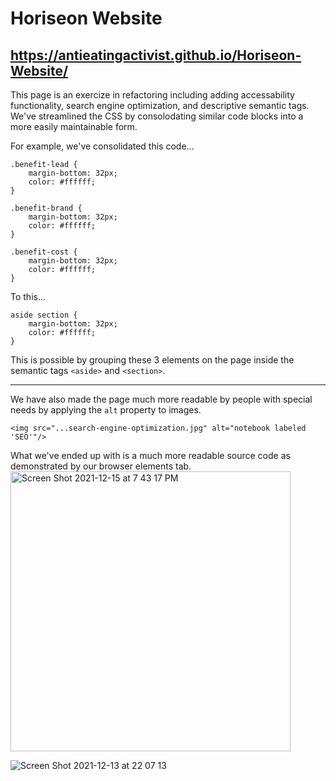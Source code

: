 # Horiseon Website
## https://antieatingactivist.github.io/Horiseon-Website/

This page is an exercize in refactoring including adding accessability functionality, search engine optimization, and descriptive semantic tags. We've streamlined the CSS by consolodating similar code blocks into a more easily maintainable form.


For example, we've consolidated this code...
```
.benefit-lead {
    margin-bottom: 32px;
    color: #ffffff;
}

.benefit-brand {
    margin-bottom: 32px;
    color: #ffffff;
}

.benefit-cost {
    margin-bottom: 32px;
    color: #ffffff;
}
```
To this...
```
aside section {
    margin-bottom: 32px;
    color: #ffffff;
}
```
This is possible by grouping these 3 elements on the page inside the semantic tags `<aside>` and `<section>`.

---

We have also made the page much more readable by people with special needs by applying the `alt` property to images.

`<img src="...search-engine-optimization.jpg" alt="notebook labeled 'SEO'"/>`



What we've ended up with is a much more readable source code as demonstrated by our browser elements tab.
<img width="448" alt="Screen Shot 2021-12-15 at 7 43 17 PM" src="https://user-images.githubusercontent.com/1414728/146304636-978ac7a8-f4a7-45cd-b594-5ab183dbb564.png">





![Screen Shot 2021-12-13 at 22 07 13](https://user-images.githubusercontent.com/1414728/145942600-ecc07427-8cdb-47ff-b15b-33ee84554ae5.png)

